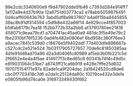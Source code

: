 99e2cdc3340600e9
f9d47902dde5fb46
c7393d284e914ff7
1a112a9e4d37b90a
12a6751d03773ca2
e78abb5059876491
0d4caff60643b763
3abd5df8a9837807
b4a6f15ba8445855
39ac8b91df314594
c5dfb8e432a66f14
4e929cce4f857003
b1dfab6179c7ea18
152bb772b33a2bb6
af3760780ee21818
458071c9eaa79cd1
a704741ac45ad0a9
481dc3f5e49e79c2
fbe2310bf76f5236
0ad4fe482e0806ef
6bd958c380f76ee3
a9acec7841c539d0
c18676e5f9402ddf
77d403dfe896667a
c527cdc2e521e524
7b03117905727657
70de6c81850385aa
4d1e91dd8ad70a96
d2a3d0406fcd0989
af5eb3b0fb221c5d
2f6652e4e4a4f5ae
414977f3c8ed65c6
60341b74f4c49d5c
e6f9031064c51be7
a6743ff21ca6b919
e428e7fffe25d832
197075154f71e97a
82ade1ca9f204dac
2a16424520cd8de6
cbc0f7703418c7d6
e2da1c25124da80c
f0219ce432e3defe
e0805fb96d74ca0e
316973349430f662
